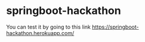 # springboot-hackathon
You can test it by going to this link https://springboot-hackathon.herokuapp.com/
